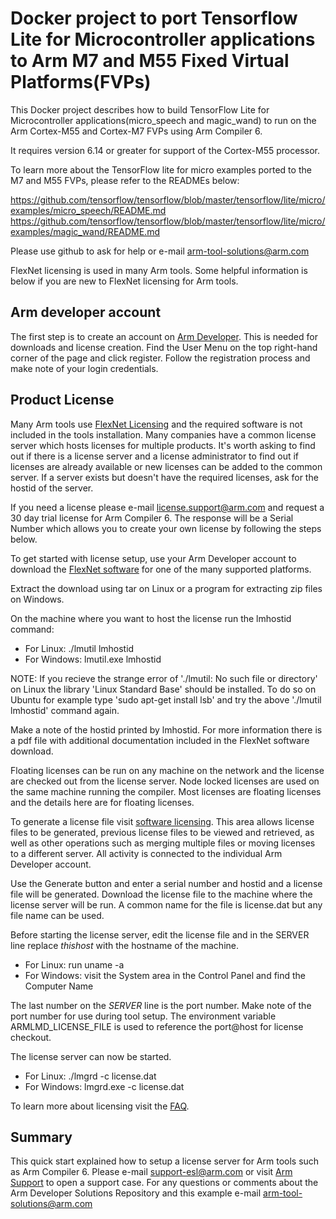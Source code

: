 # Docker project to port Tensorflow Lite for Microcontroller applications to Arm M7 and M55 Fixed Virtual Platforms(FVPs)

This Docker project describes how to build TensorFlow Lite for Microcontroller applications(micro_speech and magic_wand) to run on the Arm Cortex-M55 and Cortex-M7 FVPs using Arm Compiler 6.

It requires version 6.14 or greater for support of the Cortex-M55 processor.

To learn more about the TensorFlow lite for micro examples ported to the M7 and M55 FVPs, please refer to the READMEs below:

https://github.com/tensorflow/tensorflow/blob/master/tensorflow/lite/micro/examples/micro_speech/README.md
https://github.com/tensorflow/tensorflow/blob/master/tensorflow/lite/micro/examples/magic_wand/README.md

Please use github to ask for help or e-mail [arm-tool-solutions@arm.com](mailto:arm-tool-solutions@arm.com)

FlexNet licensing is used in many Arm tools. Some helpful information is below if you are new to FlexNet licensing for Arm tools.

## Arm developer account

The first step is to create an account on [Arm Developer](https://developer.arm.com/). This is needed for downloads and license creation. Find the User Menu on the top right-hand corner of the page and click register. Follow the registration process and make note of your login credentials.

## Product License

Many Arm tools use [FlexNet Licensing](https://www.flexera.com/products/software-monetization/flexnet-licensing.html) and the required software is not included in the tools installation. Many companies have a common license server which hosts licenses for multiple products. It&#39;s worth asking to find out if there is a license server and a license administrator to find out if licenses are already available or new licenses can be added to the common server. If a server exists but doesn&#39;t have the required licenses, ask for the hostid of the server.

If you need a license please e-mail [license.support@arm.com](mailto:license.support@arm.com) and request a 30 day trial license for Arm Compiler 6. The response will be a Serial Number which allows you to create your own license by following the steps below.

To get started with license setup, use your Arm Developer account to download the [FlexNet software](https://silver.arm.com/browse/BX002) for one of the many supported platforms.

Extract the download using tar on Linux or a program for extracting zip files on Windows.

On the machine where you want to host the license run the lmhostid command:

- For Linux: ./lmutil lmhostid
- For Windows: lmutil.exe lmhostid

NOTE: If you recieve the strange error of './lmutil: No such file or directory' on Linux the library 'Linux Standard Base' should be installed. To do so on Ubuntu for example type 'sudo apt-get install lsb' and try the above './lmutil lmhostid' command again.

Make a note of the hostid printed by lmhostid. For more information there is a pdf file with additional documentation included in the FlexNet software download.

Floating licenses can be run on any machine on the network and the license are checked out from the license server. Node locked licenses are used on the same machine running the compiler. Most licenses are floating licenses and the details here are for floating licenses.

To generate a license file visit [software licensing](https://developer.arm.com/support/licensing). This area allows license files to be generated, previous license files to be viewed and retrieved, as well as other operations such as merging multiple files or moving licenses to a different server. All activity is connected to the individual Arm Developer account.

Use the Generate button and enter a serial number and hostid and a license file will be generated. Download the license file to the machine where the license server will be run. A common name for the file is license.dat but any file name can be used.

Before starting the license server, edit the license file and in the SERVER line replace _thishost_ with the hostname of the machine.
- For Linux: run uname -a
- For Windows:  visit the System area in the Control Panel and find the Computer Name

The last number on the _SERVER_ line is the port number. Make note of the port number for use during tool setup. The environment variable ARMLMD_LICENSE_FILE is used to reference the port@host for license checkout.

The license server can now be started.

- For Linux: ./lmgrd -c license.dat
- For Windows:  lmgrd.exe -c license.dat

To learn more about licensing visit the [FAQ](https://developer.arm.com/support/licensing/faq).

## Summary

This quick start explained how to setup a license server for Arm tools such as Arm Compiler 6. Please e-mail [support-esl@arm.com](mailto:support-esl@arm.com) or visit [Arm Support](https://developer.arm.com/support/) to open a support case. For any questions or comments about the Arm Developer Solutions Repository and this example e-mail [arm-tool-solutions@arm.com](mailto:arm-tool-solutions@arm.com)
